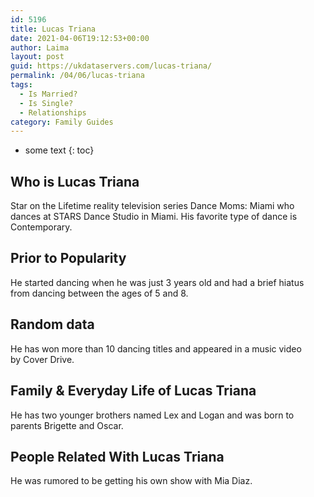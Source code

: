 ```yaml
---
id: 5196
title: Lucas Triana
date: 2021-04-06T19:12:53+00:00
author: Laima
layout: post
guid: https://ukdataservers.com/lucas-triana/
permalink: /04/06/lucas-triana
tags:
  - Is Married?
  - Is Single?
  - Relationships
category: Family Guides
---
```


* some text
{: toc}


## Who is Lucas Triana
                  
                  
                  
Star on the Lifetime reality television series Dance Moms: Miami who dances at STARS Dance Studio in Miami. His favorite type of dance is Contemporary. 
                  
              
            
              
            
                
                
                
## Prior to Popularity
                  
                  
                  
He started dancing when he was just 3 years old and had a brief hiatus from dancing between the ages of 5 and 8. 
                  
              
            
              
            
                
                
                
## Random data
                  
                  
                  
He has won more than 10 dancing titles and appeared in a music video by Cover Drive.
                  
              
            
              
            
                
                
                
## Family & Everyday Life of Lucas Triana
                  
                  
                  
He has two younger brothers named Lex and Logan and was born to parents Brigette and Oscar.
                  
              
            
              
            
                
                
                
## People Related With Lucas Triana
                  
                  
                  
He was rumored to be getting his own show with Mia Diaz.
                  
              
            
              
            
                
              
            
              
              
            
            
              
            
          
          
          